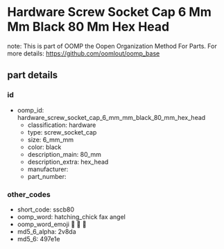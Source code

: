 # Hardware Screw Socket Cap 6 Mm Mm Black 80 Mm Hex Head  

note: This is part of OOMP the Oopen Organization Method For Parts. For more details: https://github.com/oomlout/oomp_base

##  part details





### id
* oomp_id: hardware_screw_socket_cap_6_mm_mm_black_80_mm_hex_head
  * classification: hardware
  * type: screw_socket_cap
  * size: 6_mm_mm
  * color: black
  * description_main: 80_mm
  * description_extra: hex_head
  * manufacturer: 
  * part_number: 

### other_codes
* short_code: sscb80
* oomp_word: hatching_chick fax angel
* oomp_word_emoji :hatching_chick: :fax: :angel:
* md5_6_alpha: 2v8da
* md5_6: 497e1e